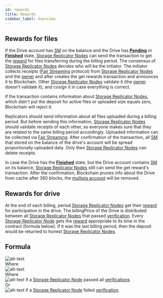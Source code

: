 ```yaml
---
id: rewards
title: Rewards
sidebar_label: Overview
---
```


## Rewards for files

If the Drive account has [SM](../getting_started/economy.md#sm) on the balance and the Drive has [**Pending**](drive/state.md#pending) or [**Finished**](drive/state.md#finished) state, [Storage Replicator Nodes](../roles/replicator.md) can send the transaction to get the [reward](reward.md) for files transferring during the billing period. The consensus of [Storage Replicator Nodes](../roles/replicator.md) decides who will be the initiator. The initiator collects receipts ([Fair Streaming](../protocols/fair_streaming.md) protocol) from [Storage Replicator Nodes](../roles/replicator.md) and the [owner](../roles/owner.md) and after creates the get rewards transaction and announces it to Blockchain. Other [Storage Replicator Nodes](../roles/replicator.md) validate it (the [owner](../roles/owner.md) doesn't validate it), and cosign it in case everything is correct.

If the transaction contains information about [Storage Replicator Nodes](../roles/replicator.md), which didn't put the deposit for active files or uploaded size equals zero, Blockchain will reject it.

Replicators should send information about all files uploaded during a billing period. But before sending this information, [Storage Replicator Nodes](../roles/replicator.md) should validate receipts of each other, so everyone makes sure that they are related to the same billing period accordingly. Uploaded information can be collected via [Fair Streaming](../protocols/fair_streaming.md). After confirmation of the transaction, all [SM](../getting_started/economy.md#sm) that stored on the balance of the drive's account will be spread proportionally uploaded data. Only then [Storage Replicator Nodes](../roles/replicator.md) can delete receipts.

In case the Drive has the [**Finished**](drive/state.md#finished) state, but the Drive account contains [SM](../getting_started/economy.md#sm) on its balance, [Storage Replicator Nodes](../roles/replicator.md) still can send the get reward's transaction. After the confirmation, Blockchain prunes info about the Drive from cache after 360 blocks, the [multisig account](https://bcdocs.xpxsirius.io/docs/built-in-features/multisig-account/) will be removed.

## Rewards for drive

At the end of each billing, period [Storage Replicator Nodes](../roles/replicator.md) get their [reward](reward.md) for participation in the drive. The billingPrice of the Drive is distributed between all [Storage Replicator Nodes](../roles/replicator.md) that passed [verification](../algorithms/verification.md). Every [Storage Replicator Node](../roles/replicator.md) gets the [reward](reward.md) appropriate to its time in the contract (formula below). If it was the last billing period, then the deposit would be returned to honest [Storage Replicator Nodes](../roles/replicator.md).

## Formula

![alt-text](assets/formula_reward.png) \
Where \
![alt-text](assets/formula_S.png) \
Where \
![alt-text](assets/formula_1.png) if a [Storage Replicator Node](../roles/replicator.md) passed all [verifications](../algorithms/verification.md) \
Or \
![alt-text](assets/formula_0.png) if a [Storage Replicator Node](../roles/replicator.md) failed [verification](../algorithms/verification.md).
